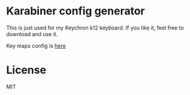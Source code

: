# Karabiner config generator

This is just used for my Keychron k12 keyboard.
If you like it, feel free to download and use it.

Key maps config is [here](https://github.com/klauszhang/key-layout/blob/master/config.js)

# License

MIT
